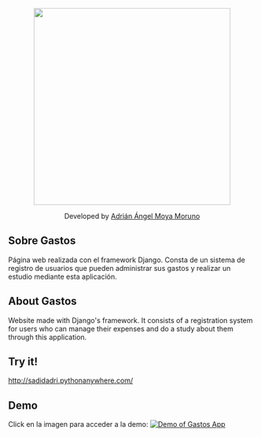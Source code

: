<div align="center">
    <img width="400" src="https://www.driangel.com/img/gastosProyecto.png"></img>
</div>
<p align="center">
    Developed by <a href="https://www.driangel.com">Adrián Ángel Moya Moruno</a>
</p>

## Sobre Gastos

Página web realizada con el framework Django. Consta de un sistema de registro de usuarios que pueden administrar sus gastos y realizar un estudio mediante esta aplicación.

## About Gastos

Website made with Django's framework. It consists of a registration system for users who can manage their expenses and do a study about them through this application.

## Try it!

http://sadidadri.pythonanywhere.com/

## Demo

Click en la imagen para acceder a la demo:
[![Demo of Gastos App](https://www.driangel.com/img/gastosProyecto.png)](https://www.youtube.com/watch?v=aTUwgVMvVLM "Gastos Project in Django Framework - Showing functionality")
